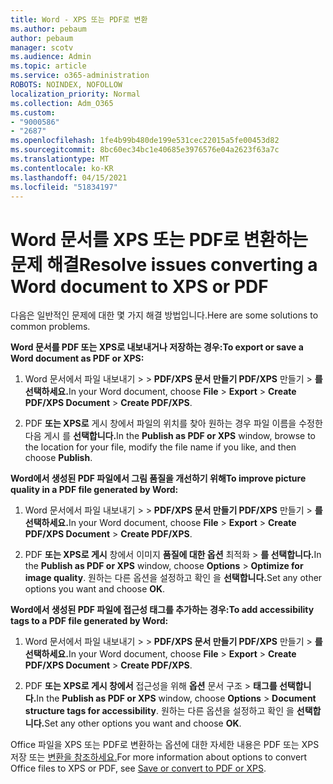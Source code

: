 ```yaml
---
title: Word - XPS 또는 PDF로 변환
ms.author: pebaum
author: pebaum
manager: scotv
ms.audience: Admin
ms.topic: article
ms.service: o365-administration
ROBOTS: NOINDEX, NOFOLLOW
localization_priority: Normal
ms.collection: Adm_O365
ms.custom:
- "9000586"
- "2687"
ms.openlocfilehash: 1fe4b99b480de199e531cec22015a5fe00453d82
ms.sourcegitcommit: 8bc60ec34bc1e40685e3976576e04a2623f63a7c
ms.translationtype: MT
ms.contentlocale: ko-KR
ms.lasthandoff: 04/15/2021
ms.locfileid: "51834197"
---
```

# <a name="resolve-issues-converting-a-word-document-to-xps-or-pdf"></a><span data-ttu-id="c2b54-102">Word 문서를 XPS 또는 PDF로 변환하는 문제 해결</span><span class="sxs-lookup"><span data-stu-id="c2b54-102">Resolve issues converting a Word document to XPS or PDF</span></span>

<span data-ttu-id="c2b54-103">다음은 일반적인 문제에 대한 몇 가지 해결 방법입니다.</span><span class="sxs-lookup"><span data-stu-id="c2b54-103">Here are some solutions to common problems.</span></span> 

<span data-ttu-id="c2b54-104">**Word 문서를 PDF 또는 XPS로 내보내거나 저장하는 경우:**</span><span class="sxs-lookup"><span data-stu-id="c2b54-104">**To export or save a Word document as PDF or XPS:**</span></span>

1. <span data-ttu-id="c2b54-105">Word 문서에서 파일 내보내기  >    >  **PDF/XPS 문서 만들기 PDF/XPS** 만들기  >  **를 선택하세요.**</span><span class="sxs-lookup"><span data-stu-id="c2b54-105">In your Word document, choose  **File** > **Export** > **Create PDF/XPS Document** > **Create PDF/XPS**.</span></span>

2. <span data-ttu-id="c2b54-106">PDF **또는 XPS로** 게시 창에서 파일의 위치를 찾아 원하는 경우 파일 이름을 수정한 다음 게시 를 **선택합니다.**</span><span class="sxs-lookup"><span data-stu-id="c2b54-106">In the **Publish as PDF or XPS** window, browse to the location for your file, modify the file name if you like, and then choose **Publish**.</span></span>

<span data-ttu-id="c2b54-107">**Word에서 생성된 PDF 파일에서 그림 품질을 개선하기 위해**</span><span class="sxs-lookup"><span data-stu-id="c2b54-107">**To improve picture quality in a PDF file generated by Word:**</span></span>

1. <span data-ttu-id="c2b54-108">Word 문서에서 파일 내보내기  >    >  **PDF/XPS 문서 만들기 PDF/XPS** 만들기  >  **를 선택하세요.**</span><span class="sxs-lookup"><span data-stu-id="c2b54-108">In your Word document, choose  **File** > **Export** > **Create PDF/XPS Document** > **Create PDF/XPS**.</span></span>

2. <span data-ttu-id="c2b54-109">PDF **또는 XPS로 게시** 창에서 이미지 **품질에 대한 옵션** 최적화  >  **를 선택합니다.**</span><span class="sxs-lookup"><span data-stu-id="c2b54-109">In the **Publish as PDF or XPS** window, choose **Options** > **Optimize for image quality**.</span></span> <span data-ttu-id="c2b54-110">원하는 다른 옵션을 설정하고 확인 을 **선택합니다.**</span><span class="sxs-lookup"><span data-stu-id="c2b54-110">Set any other options you want and choose **OK**.</span></span> 

<span data-ttu-id="c2b54-111">**Word에서 생성된 PDF 파일에 접근성 태그를 추가하는 경우:**</span><span class="sxs-lookup"><span data-stu-id="c2b54-111">**To add accessibility tags to a PDF file generated by Word:**</span></span>
 
1. <span data-ttu-id="c2b54-112">Word 문서에서 파일 내보내기  >    >  **PDF/XPS 문서 만들기 PDF/XPS** 만들기  >  **를 선택하세요.**</span><span class="sxs-lookup"><span data-stu-id="c2b54-112">In your Word document, choose  **File** > **Export** > **Create PDF/XPS Document** > **Create PDF/XPS**.</span></span>

2. <span data-ttu-id="c2b54-113">PDF **또는 XPS로 게시 창에서** 접근성을 위해 **옵션** 문서 구조  >  **태그를 선택합니다.**</span><span class="sxs-lookup"><span data-stu-id="c2b54-113">In the **Publish as PDF or XPS** window, choose **Options** > **Document structure tags for accessibility**.</span></span> <span data-ttu-id="c2b54-114">원하는 다른 옵션을 설정하고 확인 을 **선택합니다.**</span><span class="sxs-lookup"><span data-stu-id="c2b54-114">Set any other options you want and choose **OK**.</span></span>

<span data-ttu-id="c2b54-115">Office 파일을 XPS 또는 PDF로 변환하는 옵션에 대한 자세한 내용은 PDF 또는 XPS 저장 또는 [변환을 참조하세요.](https://support.office.com/article/d85416c5-7d77-4fd6-a216-6f4bf7c7c110)</span><span class="sxs-lookup"><span data-stu-id="c2b54-115">For more information about options to convert Office files to XPS or PDF, see [Save or convert to PDF or XPS](https://support.office.com/article/d85416c5-7d77-4fd6-a216-6f4bf7c7c110).</span></span>